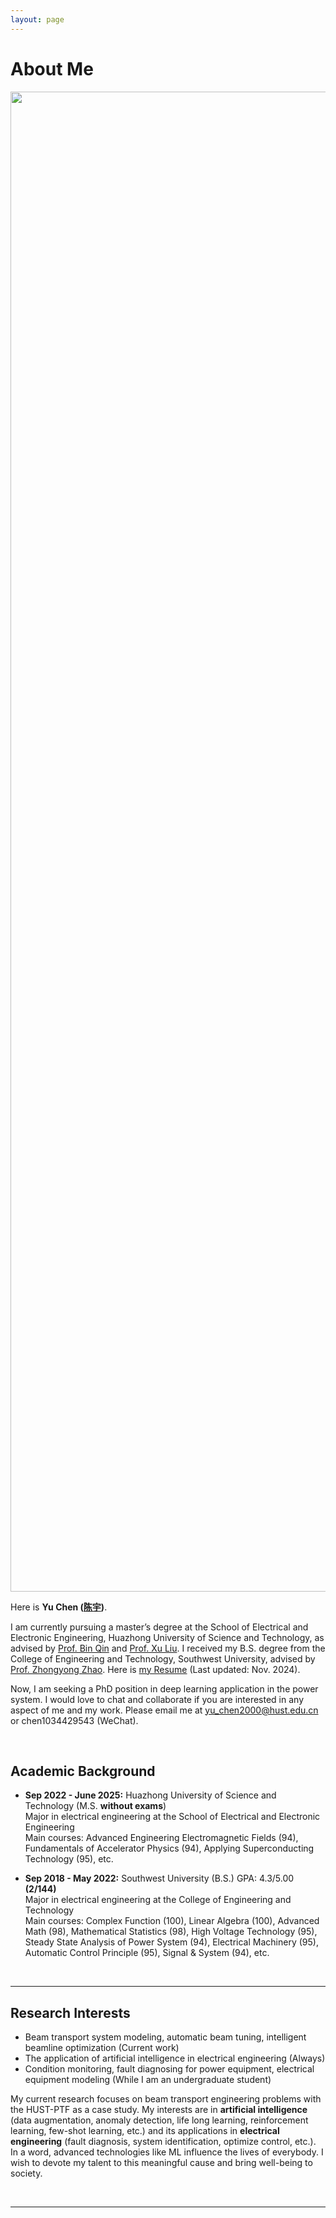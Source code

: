 ```yaml
---
layout: page
---
```


# About Me

<img src="https://hustyuchen.github.io/yuchenbig.jpg" class="floatpic" width="3200" height="2400">

Here is **Yu Chen ([陈宇](https://hustyuchen.github.io/file/CV_YuChen.pdf))**.

I am currently pursuing a master’s degree at the School of Electrical and Electronic Engineering, Huazhong University of Science and Technology, as advised by [Prof. Bin Qin](http://faculty.hust.edu.cn/qinbin/zh_CN/index/1375399/list/index.htm) and [Prof. Xu Liu](http://faculty.hust.edu.cn/liuxuSEEE/zh_CN/index.htm).  I received my B.S. degree from the College of Engineering and Technology, Southwest University, advised by [Prof. Zhongyong Zhao](http://gcjsxy.swu.edu.cn/info/1013/1634.htm). Here is [my Resume](https://hustyuchen.github.io/file/CV_YuChen.pdf) (Last updated: Nov. 2024).

Now, I am seeking a PhD position in deep learning application in the power system. I would love to chat and collaborate if you are interested in any aspect of me and my work. Please email me at  yu_chen2000@hust.edu.cn or chen1034429543 (WeChat).

<br>

## Academic Background

- **Sep 2022 - June 2025:** Huazhong University of Science and Technology (M.S.  **without exams**)<br>Major in electrical engineering at the School of Electrical and Electronic Engineering<br>Main courses:  Advanced Engineering Electromagnetic Fields (94), Fundamentals of Accelerator Physics (94), Applying Superconducting Technology (95), etc.<br>

- **Sep 2018 - May 2022:** Southwest University (B.S.) GPA: 4.3/5.00 **(2/144)**<br>Major in electrical engineering at the College of Engineering and Technology<br>Main courses: Complex Function (100), Linear Algebra (100), Advanced Math (98), Mathematical Statistics (98), High Voltage Technology (95), Steady State Analysis of Power System (94), Electrical Machinery (95),  Automatic Control Principle (95), Signal & System (94), etc.<br>

<br>

---

## Research Interests

- Beam transport system modeling, automatic beam tuning, intelligent beamline optimization (Current work)
- The application of artificial intelligence in electrical engineering (Always)
- Condition monitoring, fault diagnosing for power equipment, electrical equipment modeling (While I am an undergraduate student)

My current research focuses on beam transport engineering problems with the HUST-PTF as a case study. My interests are in **artificial intelligence** (data augmentation, anomaly detection, life long learning, reinforcement learning, few-shot learning, etc.) and its applications in **electrical engineering** (fault diagnosis, system identification, optimize control, etc.). In a word, advanced technologies like ML influence the lives of everybody.  I wish to devote my talent to this meaningful cause and bring well-being to society.

<br>

---

